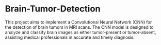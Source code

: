# Brain-Tumor-Detection
This project aims to implement a Convolutional Neural Network (CNN) for the detection of brain tumors in MRI scans. The CNN model is designed to analyze and classify brain images as either tumor-present or tumor-absent, assisting medical professionals in accurate and timely diagnosis.

